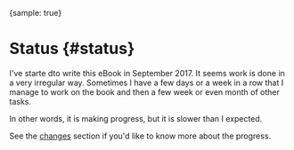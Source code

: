{sample: true}
# Status {#status}

I've starte dto write this eBook in September 2017. It seems work is done in a very irregular way. Sometimes I have a few days or a week in a row that I manage to work on the book and then a few week or even month of other tasks.

In other words, it is making progress, but it is slower than I expected.

See the [changes](#changes) section if you'd like to know more about the progress.
